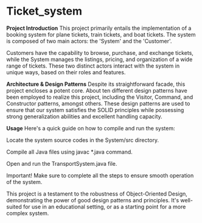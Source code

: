 # Ticket_system

**Project Introduction**
This project primarily entails the implementation of a booking system for plane tickets, train tickets, and boat tickets. The system is composed of two main actors: the 'System' and the 'Customer'.

Customers have the capability to browse, purchase, and exchange tickets, while the System manages the listings, pricing, and organization of a wide range of tickets. These two distinct actors interact with the system in unique ways, based on their roles and features.



**Architecture & Design Patterns**
Despite its straightforward facade, this project encloses a potent core. About ten different design patterns have been employed to realize this project, including the Visitor, Command, and Constructor patterns, amongst others. These design patterns are used to ensure that our system satisfies the SOLID principles while possessing strong generalization abilities and excellent handling capacity.



__Usage__
Here's a quick guide on how to compile and run the system:

Locate the system source codes in the System/src directory.

Compile all Java files using javac *.java command.

Open and run the TransportSystem.java file.

Important! Make sure to complete all the steps to ensure smooth operation of the system.

This project is a testament to the robustness of Object-Oriented Design, demonstrating the power of good design patterns and principles. It's well-suited for use in an educational setting, or as a starting point for a more complex system.
